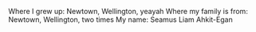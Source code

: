 Where I grew up: Newtown, Wellington, yeayah
Where my family is from: Newtown, Wellington, two times
My name: Seamus Liam Ahkit-Egan